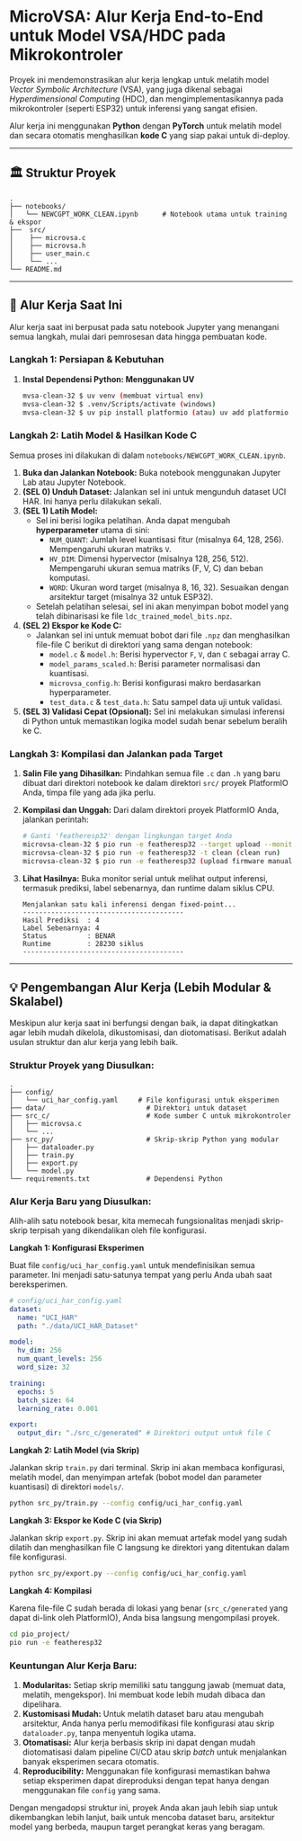 # MicroVSA: Alur Kerja End-to-End untuk Model VSA/HDC pada Mikrokontroler

Proyek ini mendemonstrasikan alur kerja lengkap untuk melatih model *Vector Symbolic Architecture* (VSA), yang juga dikenal sebagai *Hyperdimensional Computing* (HDC), dan mengimplementasikannya pada mikrokontroler (seperti ESP32) untuk inferensi yang sangat efisien.

Alur kerja ini menggunakan **Python** dengan **PyTorch** untuk melatih model dan secara otomatis menghasilkan **kode C** yang siap pakai untuk di-deploy.

---

## 🏛️ Struktur Proyek

```
.
├── notebooks/
│   └── NEWCGPT_WORK_CLEAN.ipynb      # Notebook utama untuk training & ekspor
├──  src/                          
│    ├── microvsa.c
│    ├── microvsa.h
│    ├── user_main.c
│    └── ...
└── README.md                       
```

---

## 🚀 Alur Kerja Saat Ini

Alur kerja saat ini berpusat pada satu notebook Jupyter yang menangani semua langkah, mulai dari pemrosesan data hingga pembuatan kode.

### **Langkah 1: Persiapan & Kebutuhan**

1.  **Instal Dependensi Python: Menggunakan UV**
    ```bash
    mvsa-clean-32 $ uv venv (membuat virtual env)
    mvsa-clean-32 $ .venv/Scripts/activate (windows)
    mvsa-clean-32 $ uv pip install platformio (atau) uv add platformio
    ```

### **Langkah 2: Latih Model & Hasilkan Kode C**

Semua proses ini dilakukan di dalam `notebooks/NEWCGPT_WORK_CLEAN.ipynb`.

1.  **Buka dan Jalankan Notebook:** Buka notebook menggunakan Jupyter Lab atau Jupyter Notebook.
2.  **(SEL 0) Unduh Dataset:** Jalankan sel ini untuk mengunduh dataset UCI HAR. Ini hanya perlu dilakukan sekali.
3.  **(SEL 1) Latih Model:**
    * Sel ini berisi logika pelatihan. Anda dapat mengubah **hyperparameter** utama di sini:
        * `NUM_QUANT`: Jumlah level kuantisasi fitur (misalnya 64, 128, 256). Mempengaruhi ukuran matriks `V`.
        * `HV_DIM`: Dimensi hypervector (misalnya 128, 256, 512). Mempengaruhi ukuran semua matriks (F, V, C) dan beban komputasi.
        * `WORD`: Ukuran word target (misalnya 8, 16, 32). Sesuaikan dengan arsitektur target (misalnya 32 untuk ESP32).
    * Setelah pelatihan selesai, sel ini akan menyimpan bobot model yang telah dibinarisasi ke file `ldc_trained_model_bits.npz`.
4.  **(SEL 2) Ekspor ke Kode C:**
    * Jalankan sel ini untuk memuat bobot dari file `.npz` dan menghasilkan file-file C berikut di direktori yang sama dengan notebook:
        * `model.c` & `model.h`: Berisi hypervector `F`, `V`, dan `C` sebagai array C.
        * `model_params_scaled.h`: Berisi parameter normalisasi dan kuantisasi.
        * `microvsa_config.h`: Berisi konfigurasi makro berdasarkan hyperparameter.
        * `test_data.c` & `test_data.h`: Satu sampel data uji untuk validasi.
5.  **(SEL 3) Validasi Cepat (Opsional):** Sel ini melakukan simulasi inferensi di Python untuk memastikan logika model sudah benar sebelum beralih ke C.

### **Langkah 3: Kompilasi dan Jalankan pada Target**

1.  **Salin File yang Dihasilkan:** Pindahkan semua file `.c` dan `.h` yang baru dibuat dari direktori notebook ke dalam direktori `src/` proyek PlatformIO Anda, timpa file yang ada jika perlu.
2.  **Kompilasi dan Unggah:** Dari dalam direktori proyek PlatformIO Anda, jalankan perintah:
    ```bash
    # Ganti 'featheresp32' dengan lingkungan target Anda
    microvsa-clean-32 $ pio run -e featheresp32 --target upload --monitor
    microvsa-clean-32 $ pio run -e featheresp32 -t clean (clean run)
    microvsa-clean-32 $ pio run -e featheresp32 (upload firmware manual)
    ```
3.  **Lihat Hasilnya:** Buka monitor serial untuk melihat output inferensi, termasuk prediksi, label sebenarnya, dan runtime dalam siklus CPU.

    ```
    Menjalankan satu kali inferensi dengan fixed-point...
    ----------------------------------------
    Hasil Prediksi  : 4
    Label Sebenarnya: 4
    Status          : BENAR
    Runtime         : 28230 siklus
    ----------------------------------------
    ```

---

## 💡 Pengembangan Alur Kerja (Lebih Modular & Skalabel)

Meskipun alur kerja saat ini berfungsi dengan baik, ia dapat ditingkatkan agar lebih mudah dikelola, dikustomisasi, dan diotomatisasi. Berikut adalah usulan struktur dan alur kerja yang lebih baik.

### **Struktur Proyek yang Diusulkan:**

```
.
├── config/
│   └── uci_har_config.yaml     # File konfigurasi untuk eksperimen
├── data/                         # Direktori untuk dataset
├── src_c/                        # Kode sumber C untuk mikrokontroler
│   ├── microvsa.c
│   └── ...
├── src_py/                       # Skrip-skrip Python yang modular
│   ├── dataloader.py
│   ├── train.py
│   ├── export.py
│   └── model.py
└── requirements.txt              # Dependensi Python
```

### **Alur Kerja Baru yang Diusulkan:**

Alih-alih satu notebook besar, kita memecah fungsionalitas menjadi skrip-skrip terpisah yang dikendalikan oleh file konfigurasi.

**Langkah 1: Konfigurasi Eksperimen**

Buat file `config/uci_har_config.yaml` untuk mendefinisikan semua parameter. Ini menjadi satu-satunya tempat yang perlu Anda ubah saat bereksperimen.

```yaml
# config/uci_har_config.yaml
dataset:
  name: "UCI_HAR"
  path: "./data/UCI_HAR_Dataset"

model:
  hv_dim: 256
  num_quant_levels: 256
  word_size: 32

training:
  epochs: 5
  batch_size: 64
  learning_rate: 0.001

export:
  output_dir: "./src_c/generated" # Direktori output untuk file C
```

**Langkah 2: Latih Model (via Skrip)**

Jalankan skrip `train.py` dari terminal. Skrip ini akan membaca konfigurasi, melatih model, dan menyimpan artefak (bobot model dan parameter kuantisasi) di direktori `models/`.

```bash
python src_py/train.py --config config/uci_har_config.yaml
```

**Langkah 3: Ekspor ke Kode C (via Skrip)**

Jalankan skrip `export.py`. Skrip ini akan memuat artefak model yang sudah dilatih dan menghasilkan file C langsung ke direktori yang ditentukan dalam file konfigurasi.

```bash
python src_py/export.py --config config/uci_har_config.yaml
```

**Langkah 4: Kompilasi**

Karena file-file C sudah berada di lokasi yang benar (`src_c/generated` yang dapat di-link oleh PlatformIO), Anda bisa langsung mengompilasi proyek.

```bash
cd pio_project/
pio run -e featheresp32
```

### **Keuntungan Alur Kerja Baru:**

1.  **Modularitas:** Setiap skrip memiliki satu tanggung jawab (memuat data, melatih, mengekspor). Ini membuat kode lebih mudah dibaca dan dipelihara.
2.  **Kustomisasi Mudah:** Untuk melatih dataset baru atau mengubah arsitektur, Anda hanya perlu memodifikasi file konfigurasi atau skrip `dataloader.py`, tanpa menyentuh logika utama.
3.  **Otomatisasi:** Alur kerja berbasis skrip ini dapat dengan mudah diotomatisasi dalam pipeline CI/CD atau skrip *batch* untuk menjalankan banyak eksperimen secara otomatis.
4.  **Reproducibility:** Menggunakan file konfigurasi memastikan bahwa setiap eksperimen dapat direproduksi dengan tepat hanya dengan menggunakan file `config` yang sama.

Dengan mengadopsi struktur ini, proyek Anda akan jauh lebih siap untuk dikembangkan lebih lanjut, baik untuk mencoba dataset baru, arsitektur model yang berbeda, maupun target perangkat keras yang beragam.
